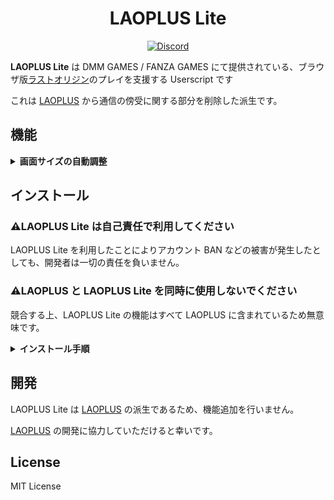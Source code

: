 <h1 align="center">LAOPLUS Lite</h1>

<p align="center">
    <!-- <a href="https://github.com/eai04191/laoplus/blob/main/LICENSE">
        <img src="https://img.shields.io/github/license/eai04191/laoplus?style=flat-square" alt="MIT License" />
    </a> -->
    <a href="https://discord.gg/EGWqTuhjrE">
        <img src="https://img.shields.io/discord/913406465312690217.svg?label=&logo=discord&logoColor=ffffff&color=5865F2&labelColor=5865F2&style=flat-square" alt="Discord" />
    </a>
</p>

**LAOPLUS Lite** は DMM GAMES / FANZA GAMES にて提供されている、ブラウザ版[ラストオリジン](https://www.last-origin.com/)のプレイを支援する Userscript です

これは [LAOPLUS](https://github.com/eai04191/laoplus) から通信の傍受に関する部分を削除した派生です。

## 機能

<details>
<summary><b>画面サイズの自動調整</b></summary>

![screenshot](https://user-images.githubusercontent.com/3516343/143431793-af3046de-d181-40ec-9293-aa8f7bbaedfe.png)

ゲームページを開くとウィンドウいっぱいにゲーム画面が広がるようになります。また、ゲームの解像度を更新するため、拡縮しても文字やキャラが潰れることがありません。

PWA としてインストールするとより便利に使えます

<details>
<summary>Microsoft Edge で PWA としてインストールする方法</summary>

1. ![2021-11-25_20-33-59_msedge](https://user-images.githubusercontent.com/3516343/143441480-1fbecedc-15c7-464a-9c9b-f26b3a83ae75.png)
2. ![2021-11-25_20-34-08_msedge](https://user-images.githubusercontent.com/3516343/143441487-360e2d9e-343b-424d-a3be-00d9223dda5e.png)
3. ![2021-11-25_20-34-17_msedge](https://user-images.githubusercontent.com/3516343/143441518-b2efd571-26e3-454f-a762-d5da9de9e199.png)

---

</details>

---

</details>

## インストール

### ⚠️LAOPLUS Lite は自己責任で利用してください

LAOPLUS Lite を利用したことによりアカウント BAN などの被害が発生したとしても、開発者は一切の責任を負いません。

### ⚠️LAOPLUS と LAOPLUS Lite を同時に使用しないでください

競合する上、LAOPLUS Lite の機能はすべて LAOPLUS に含まれているため無意味です。

<details>
<summary><b>インストール手順</b></summary>

1. ブラウザに好きな UserScript マネージャーを導入する
    - 開発の際は Microsoft Edge に入れた [Violentmonkey](https://violentmonkey.github.io/) で動作確認を行っているため、この組み合わせを推奨します
2. [laoplus-lite.user.js](https://github.com/eai04191/laoplus/raw/lite/dist/laoplus-lite.user.js) を開く
3. インストールする
4. ゲームのページを開くと反映されているはずです

---

</details>

## 開発

LAOPLUS Lite は [LAOPLUS](https://github.com/eai04191/laoplus) の派生であるため、機能追加を行いません。

[LAOPLUS](https://github.com/eai04191/laoplus) の開発に協力していただけると幸いです。

## License

MIT License

